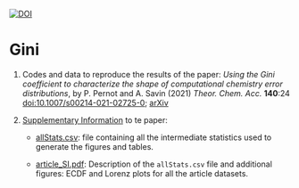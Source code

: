 
[![DOI](https://zenodo.org/badge/315868596.svg)](https://zenodo.org/badge/latestdoi/315868596)

# Gini

1. Codes and data to reproduce the results of the paper:
_Using the Gini coefficient to characterize the shape of 
  computational chemistry error distributions_, by P. Pernot 
  and A. Savin (2021) _Theor. Chem. Acc._ __140__:24 [doi:10.1007/s00214-021-02725-0](https://doi.org/10.1007/s00214-021-02725-0); [arXiv](https://arxiv.org/abs/2012.09589) 

2. [Supplementary Information](https://github.com/ppernot/Gini/tree/main/Supplementary_Information) to te paper:

    * [allStats.csv](https://github.com/ppernot/Gini/blob/main/Supplementary_Information/allStats.csv): file containing all the intermediate statistics used to generate the figures and tables.

    * [article_SI.pdf](https://github.com/ppernot/Gini/blob/main/Supplementary_Information/article_SI.pdf): Description of the `allStats.csv` file and additional figures: ECDF and Lorenz plots for all the article datasets.
